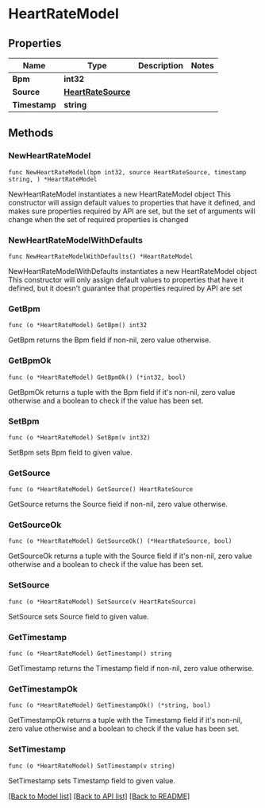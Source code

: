 # HeartRateModel

## Properties

Name | Type | Description | Notes
------------ | ------------- | ------------- | -------------
**Bpm** | **int32** |  | 
**Source** | [**HeartRateSource**](HeartRateSource.md) |  | 
**Timestamp** | **string** |  | 

## Methods

### NewHeartRateModel

`func NewHeartRateModel(bpm int32, source HeartRateSource, timestamp string, ) *HeartRateModel`

NewHeartRateModel instantiates a new HeartRateModel object
This constructor will assign default values to properties that have it defined,
and makes sure properties required by API are set, but the set of arguments
will change when the set of required properties is changed

### NewHeartRateModelWithDefaults

`func NewHeartRateModelWithDefaults() *HeartRateModel`

NewHeartRateModelWithDefaults instantiates a new HeartRateModel object
This constructor will only assign default values to properties that have it defined,
but it doesn't guarantee that properties required by API are set

### GetBpm

`func (o *HeartRateModel) GetBpm() int32`

GetBpm returns the Bpm field if non-nil, zero value otherwise.

### GetBpmOk

`func (o *HeartRateModel) GetBpmOk() (*int32, bool)`

GetBpmOk returns a tuple with the Bpm field if it's non-nil, zero value otherwise
and a boolean to check if the value has been set.

### SetBpm

`func (o *HeartRateModel) SetBpm(v int32)`

SetBpm sets Bpm field to given value.


### GetSource

`func (o *HeartRateModel) GetSource() HeartRateSource`

GetSource returns the Source field if non-nil, zero value otherwise.

### GetSourceOk

`func (o *HeartRateModel) GetSourceOk() (*HeartRateSource, bool)`

GetSourceOk returns a tuple with the Source field if it's non-nil, zero value otherwise
and a boolean to check if the value has been set.

### SetSource

`func (o *HeartRateModel) SetSource(v HeartRateSource)`

SetSource sets Source field to given value.


### GetTimestamp

`func (o *HeartRateModel) GetTimestamp() string`

GetTimestamp returns the Timestamp field if non-nil, zero value otherwise.

### GetTimestampOk

`func (o *HeartRateModel) GetTimestampOk() (*string, bool)`

GetTimestampOk returns a tuple with the Timestamp field if it's non-nil, zero value otherwise
and a boolean to check if the value has been set.

### SetTimestamp

`func (o *HeartRateModel) SetTimestamp(v string)`

SetTimestamp sets Timestamp field to given value.



[[Back to Model list]](../README.md#documentation-for-models) [[Back to API list]](../README.md#documentation-for-api-endpoints) [[Back to README]](../README.md)


